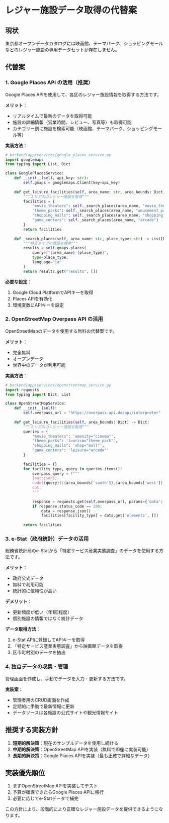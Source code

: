 # レジャー施設データ取得の代替案

## 現状
東京都オープンデータカタログには映画館、テーマパーク、ショッピングモールなどのレジャー施設の専用データセットが存在しません。

## 代替案

### 1. Google Places API の活用（推奨）
Google Places APIを使用して、各区のレジャー施設情報を取得する方法です。

**メリット**：
- リアルタイムで最新のデータを取得可能
- 施設の詳細情報（営業時間、レビュー、写真等）も取得可能
- カテゴリー別に施設を検索可能（映画館、テーマパーク、ショッピングモール等）

**実装方法**：
```python
# backend/app/services/google_places_service.py
import googlemaps
from typing import List, Dict

class GooglePlacesService:
    def __init__(self, api_key: str):
        self.gmaps = googlemaps.Client(key=api_key)
    
    def get_leisure_facilities(self, area_name: str, area_bounds: Dict) -> Dict:
        """エリア内のレジャー施設を取得"""
        facilities = {
            "movie_theaters": self._search_places(area_name, "movie_theater"),
            "theme_parks": self._search_places(area_name, "amusement_park"),
            "shopping_malls": self._search_places(area_name, "shopping_mall"),
            "game_centers": self._search_places(area_name, "arcade")
        }
        return facilities
    
    def _search_places(self, area_name: str, place_type: str) -> List[Dict]:
        """特定タイプの施設を検索"""
        results = self.gmaps.places(
            query=f"{area_name} {place_type}",
            type=place_type,
            language="ja"
        )
        return results.get("results", [])
```

**必要な設定**：
1. Google Cloud PlatformでAPIキーを取得
2. Places APIを有効化
3. 環境変数にAPIキーを設定

### 2. OpenStreetMap Overpass API の活用
OpenStreetMapのデータを使用する無料の代替案です。

**メリット**：
- 完全無料
- オープンデータ
- 世界中のデータが利用可能

**実装方法**：
```python
# backend/app/services/openstreetmap_service.py
import requests
from typing import Dict, List

class OpenStreetMapService:
    def __init__(self):
        self.overpass_url = "https://overpass-api.de/api/interpreter"
    
    def get_leisure_facilities(self, area_bounds: Dict) -> Dict:
        """エリア内のレジャー施設を取得"""
        queries = {
            "movie_theaters": 'amenity="cinema"',
            "theme_parks": 'tourism="theme_park"',
            "shopping_malls": 'shop="mall"',
            "game_centers": 'leisure="arcade"'
        }
        
        facilities = {}
        for facility_type, query in queries.items():
            overpass_query = f"""
            [out:json];
            node[{query}]({area_bounds['south']},{area_bounds['west']},{area_bounds['north']},{area_bounds['east']});
            out;
            """
            
            response = requests.get(self.overpass_url, params={'data': overpass_query})
            if response.status_code == 200:
                data = response.json()
                facilities[facility_type] = data.get('elements', [])
        
        return facilities
```

### 3. e-Stat（政府統計）データの活用
総務省統計局のe-Statから「特定サービス産業実態調査」のデータを使用する方法です。

**メリット**：
- 政府公式データ
- 無料で利用可能
- 統計的に信頼性が高い

**デメリット**：
- 更新頻度が低い（年1回程度）
- 個別施設の情報ではなく統計データ

**データ取得方法**：
1. e-Stat APIに登録してAPIキーを取得
2. 「特定サービス産業実態調査」から映画館データを取得
3. 区市町村別のデータを抽出

### 4. 独自データの収集・管理
管理画面を作成し、手動でデータを入力・更新する方法です。

**実装案**：
- 管理者用のCRUD画面を作成
- 定期的に手動で最新情報に更新
- データソースは各施設の公式サイトや観光情報サイト

## 推奨する実装方針

1. **短期的解決策**：現在のサンプルデータを使用し続ける
2. **中期的解決策**：OpenStreetMap APIを実装（無料で即座に実装可能）
3. **長期的解決策**：Google Places APIを実装（最も正確で詳細なデータ）

## 実装優先順位

1. まずOpenStreetMap APIを実装してテスト
2. 予算が確保できたらGoogle Places APIに移行
3. 必要に応じてe-Statデータで補完

この方針により、段階的により正確なレジャー施設データを提供できるようになります。